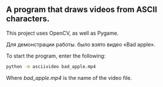 ## A program that draws videos from ASCII characters.
This project uses OpenCV, as well as Pygame.

Для демонстрации работы. было взято видео «Bad apple».

To start the program, enter the following:
```sh
python -m asciivideo bad_apple.mp4
```
Where _bad_apple.mp4_ is the name of the video file.
